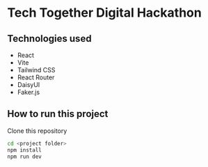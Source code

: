 # Tech Together Digital Hackathon

## Technologies used
- React
- Vite
- Tailwind CSS
- React Router
- DaisyUI
- Faker.js

## How to run this project
Clone this repository
```bash
cd <project folder>
npm install
npm run dev
```